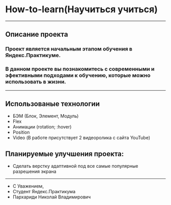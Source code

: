 # How-to-learn(Научиться учиться)

---

## Описание проекта

### Проект является начальным этапом обучения в Яндекс.Практикуме.

### В данном проекте вы познакомитесь с современными и эфективными подходами к обучению, которые можно использовать в жизни.

---

## Использованые технологии

- БЭМ (Блок, Элемент, Модуль)
- Flex
- Анимации (rotation; :hover)
- Position
- Video (В работе присутствует 2 видеоролика с сайта YouTube)

## Планируемые улучшения проекта:

- Сделать верстку адаптивной под все самые популярные разрешения экрана

---

- С Уважением,
- Студент Яндекс.Практикума
- Пархариди Николай Владимирович
